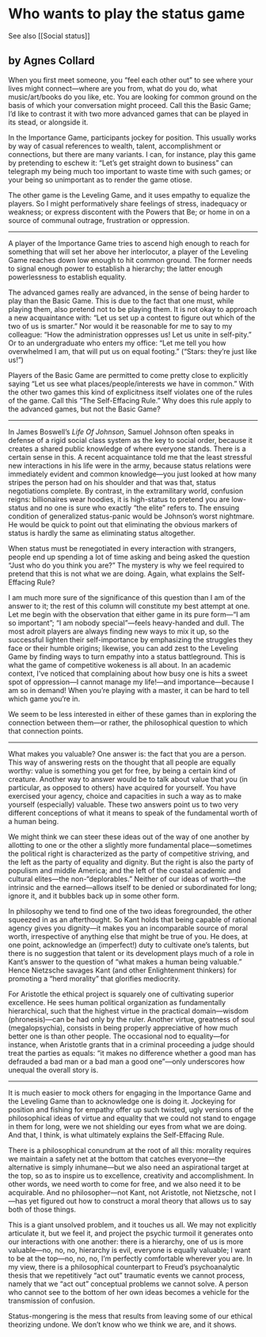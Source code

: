 # Who wants to play the status game


See also [[Social status]]

## by Agnes Collard

When you first meet someone, you “feel each other out” to see where your lives might connect—where are you from, what do you do, what music/art/books do you like, etc. You are looking for common ground on the basis of which your conversation might proceed. Call this the Basic Game; I’d like to contrast it with two more advanced games that can be played in its stead, or alongside it.

In the Importance Game, participants jockey for position. This usually works by way of casual references to wealth, talent, accomplishment or connections, but there are many variants. I can, for instance, play this game by pretending to eschew it: “Let’s get straight down to business” can telegraph my being much too important to waste time with such games; or your being so unimportant as to render the game otiose.

The other game is the Leveling Game, and it uses empathy to equalize the players. So I might performatively share feelings of stress, inadequacy or weakness; or express discontent with the Powers that Be; or home in on a source of communal outrage, frustration or oppression.

---

A player of the Importance Game tries to ascend high enough to reach for something that will set her above her interlocutor, a player of the Leveling Game reaches down low enough to hit common ground. The former needs to signal enough power to establish a hierarchy; the latter enough powerlessness to establish equality.

The advanced games really are advanced, in the sense of being harder to play than the Basic Game. This is due to the fact that one must, while playing them, also pretend not to be playing them. It is not okay to approach a new acquaintance with: “Let us set up a contest to figure out which of the two of us is smarter.” Nor would it be reasonable for me to say to my colleague: “How the administration oppresses us! Let us unite in self-pity.” Or to an undergraduate who enters my office: “Let me tell you how overwhelmed I am, that will put us on equal footing.” (“Stars: they’re just like us!”)

Players of the Basic Game are permitted to come pretty close to explicitly saying “Let us see what places/people/interests we have in common.” With the other two games this kind of explicitness itself violates one of the rules of the game. Call this “The Self-Effacing Rule.” Why does this rule apply to the advanced games, but not the Basic Game?

---

In James Boswell’s _Life Of Johnson_, Samuel Johnson often speaks in defense of a rigid social class system as the key to social order, because it creates a shared public knowledge of where everyone stands. There is a certain sense in this. A recent acquaintance told me that the least stressful new interactions in his life were in the army, because status relations were immediately evident and common knowledge—you just looked at how many stripes the person had on his shoulder and that was that, status negotiations complete. By contrast, in the extramilitary world, confusion reigns: billionaires wear hoodies, it is high-status to pretend you are low-status and no one is sure who exactly “the elite” refers to. The ensuing condition of generalized status-panic would be Johnson’s worst nightmare. He would be quick to point out that eliminating the obvious markers of status is hardly the same as eliminating status altogether.

When status must be renegotiated in every interaction with strangers, people end up spending a lot of time asking and being asked the question “Just who do you think you are?” The mystery is why we feel required to pretend that this is not what we are doing. Again, what explains the Self-Effacing Rule?

I am much more sure of the significance of this question than I am of the answer to it; the rest of this column will constitute my best attempt at one. Let me begin with the observation that either game in its pure form—“I am so important”; “I am nobody special”—feels heavy-handed and dull. The most adroit players are always finding new ways to mix it up, so the successful lighten their self-importance by emphasizing the struggles they face or their humble origins; likewise, you can add zest to the Leveling Game by finding ways to turn empathy into a status battleground. This is what the game of competitive wokeness is all about. In an academic context, I’ve noticed that complaining about how busy one is hits a sweet spot of oppression—I cannot manage my life!—and importance—because I am so in demand! When you’re playing with a master, it can be hard to tell which game you’re in.

We seem to be less interested in either of these games than in exploring the connection between them—or rather, the philosophical question to which that connection points.

---

What makes you valuable? One answer is: the fact that you are a person. This way of answering rests on the thought that all people are equally worthy: value is something you get for free, by being a certain kind of creature. Another way to answer would be to talk about value that you (in particular, as opposed to others) have acquired for yourself. You have exercised your agency, choice and capacities in such a way as to make yourself (especially) valuable. These two answers point us to two very different conceptions of what it means to speak of the fundamental worth of a human being.

We might think we can steer these ideas out of the way of one another by allotting to one or the other a slightly more fundamental place—sometimes the political right is characterized as the party of competitive striving, and the left as the party of equality and dignity. But the right is also the party of populism and middle America; and the left of the coastal academic and cultural elites—the non-“deplorables.” Neither of our ideas of worth—the intrinsic and the earned—allows itself to be denied or subordinated for long; ignore it, and it bubbles back up in some other form.

In philosophy we tend to find one of the two ideas foregrounded, the other squeezed in as an afterthought. So Kant holds that being capable of rational agency gives you dignity—it makes you an incomparable source of moral worth, irrespective of anything else that might be true of you. He does, at one point, acknowledge an (imperfect!) duty to cultivate one’s talents, but there is no suggestion that talent or its development plays much of a role in Kant’s answer to the question of “what makes a human being valuable.” Hence Nietzsche savages Kant (and other Enlightenment thinkers) for promoting a “herd morality” that glorifies mediocrity.

For Aristotle the ethical project is squarely one of cultivating superior excellence. He sees human political organization as fundamentally hierarchical, such that the highest virtue in the practical domain—wisdom (phronesis)—can be had only by the ruler. Another virtue, greatness of soul (megalopsychia), consists in being properly appreciative of how much better one is than other people. The occasional nod to equality—for instance, when Aristotle grants that in a criminal proceeding a judge should treat the parties as equals: “it makes no difference whether a good man has defrauded a bad man or a bad man a good one”—only underscores how unequal the overall story is.

---

It is much easier to mock others for engaging in the Importance Game and the Leveling Game than to acknowledge one is doing it. Jockeying for position and fishing for empathy offer up such twisted, ugly versions of the philosophical ideas of virtue and equality that we could not stand to engage in them for long, were we not shielding our eyes from what we are doing. And that, I think, is what ultimately explains the Self-Effacing Rule.

There is a philosophical conundrum at the root of all this: morality requires we maintain a safety net at the bottom that catches everyone—the alternative is simply inhumane—but we also need an aspirational target at the top, so as to inspire us to excellence, creativity and accomplishment. In other words, we need worth to come for free, and we also need it to be acquirable. And no philosopher—not Kant, not Aristotle, not Nietzsche, not I—has yet figured out how to construct a moral theory that allows us to say both of those things.

This is a giant unsolved problem, and it touches us all. We may not explicitly articulate it, but we feel it, and project the psychic turmoil it generates onto our interactions with one another: there is a hierarchy, one of us is more valuable—no, no, no, hierarchy is evil, everyone is equally valuable; I want to be at the top—no, no, no, I’m perfectly comfortable wherever you are. In my view, there is a philosophical counterpart to Freud’s psychoanalytic thesis that we repetitively “act out” traumatic events we cannot process, namely that we “act out” conceptual problems we cannot solve. A person who cannot see to the bottom of her own ideas becomes a vehicle for the transmission of confusion.

Status-mongering is the mess that results from leaving some of our ethical theorizing undone. We don’t know who we think we are, and it shows.